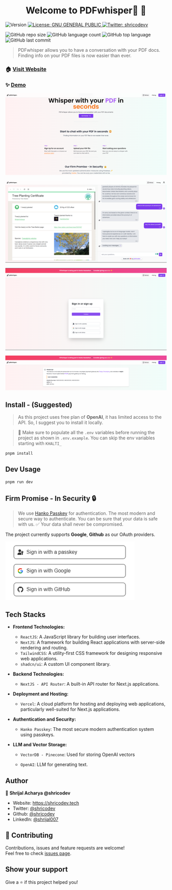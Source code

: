 <h1 align="center">Welcome to PDFwhisper🚀 👋</h1>
<p>
  <img alt="Version" src="https://img.shields.io/badge/version-0.1.0-blue.svg?cacheSeconds=2592000" />
  <a href="#" target="_blank">
    <img alt="License: GNU GENERAL PUBLIC" src="https://img.shields.io/badge/License-GNU GENERAL PUBLIC-yellow.svg" />
  </a>
  <a href="https://twitter.com/shricodevv" target="_blank">
    <img alt="Twitter: shricodevv" src="https://img.shields.io/twitter/follow/shricodevv.svg?style=social" />
  </a>
</p>

![GitHub repo size](https://img.shields.io/github/repo-size/shricodev/pdfwhisper-openai?style=plastic)
![GitHub language count](https://img.shields.io/github/languages/count/shricodev/pdfwhisper-openai?style=plastic)
![GitHub top language](https://img.shields.io/github/languages/top/shricodev/pdfwhisper-openai?style=plastic)
![GitHub last commit](https://img.shields.io/github/last-commit/shricodev/pdfwhisper-openai?color=red&style=plastic)

> PDFwhisper allows you to have a conversation with your PDF docs. Finding info on your PDF files is now easier than ever.

### 🏠 [Visit Website](https://pdfwhisper-openai.vercel.app)

### ✨ [Demo](https://pdfwhisper-openai.vercel.app)

![PDFwhisper HomePage](./public/images/readme-website-homepage.png)

![PDFwhisper Demo](./public/images/readme-pdf-chat.png)

![PDFwhisper Auth](./public/images/readme-auth.png)

![PDFwhisper Pricing Dialog](./public/images/readme-website-pricing-dialog.png)

## Install - (Suggested)

> As this project uses free plan of **OpenAI**, it has limited access to the API. So, I suggest you to install it locally.

> 🔴 Make sure to populate all the `.env` variables before running the project as shown in `.env.example`. You can skip the env variables starting with `KHALTI_`

```sh
pnpm install
```

## Dev Usage

```sh
pnpm run dev
```

## Firm Promise - In Security 🔒

> We use [Hanko Passkey](https://hanko.io) for authentication. The most modern and secure way to authenticate. You can be sure that your data is safe with us. ✅ Your data shall never be compromised.

The project currently supports **Google**, **Github** as our OAuth providers.

![PDFwhisper Login](./public/images/readme-website-oauth-providers.png)

## Tech Stacks

- **Frontend Technologies:**

  - `ReactJS`: A JavaScript library for building user interfaces.
  - `NextJS`: A framework for building React applications with server-side rendering and routing.
  - `TailwindCSS`: A utility-first CSS framework for designing responsive web applications.
  - `shadcn/ui`: A custom UI component library.

- **Backend Technologies:**

  - `NextJS - API Router`: A built-in API router for Next.js applications.

- **Deployment and Hosting:**

  - `Vercel`: A cloud platform for hosting and deploying web applications, particularly well-suited for Next.js applications.

- **Authentication and Security:**

  - `Hanko Passkey`: The most secure modern authentication system using passkeys.

- **LLM and Vector Storage:**

  - `VectorDB - Pinecone`: Used for storing OpenAI vectors

  - `OpenAI`: LLM for generating text.

## Author

👤 **Shrijal Acharya @shricodev**

- Website: https://shricodev.tech
- Twitter: [@shricodev](https://twitter.com/shricodev)
- Github: [@shricodev](https://github.com/shricodev)
- LinkedIn: [@shrijal007](https://linkedin.com/in/shrijal007)

## 🤝 Contributing

Contributions, issues and feature requests are welcome!<br />Feel free to check [issues page](https://github.com/shricodev/pdfwhisper-openai/issues).

## Show your support

Give a ⭐️ if this project helped you!
